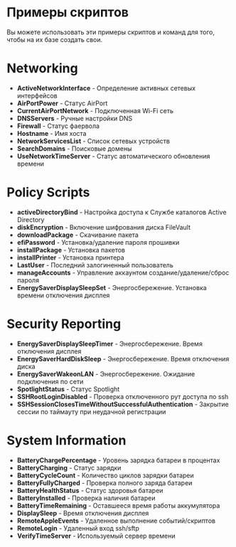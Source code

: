 # Примеры скриптов

Вы можете использовать эти примеры скриптов и команд для того, чтобы на их базе создать свои.

# Networking

+ **ActiveNetworkInterface** - Определение активных сетевых интерфейсов
+ **AirPortPower** - Статус AirPort
+ **CurrentAirPortNetwork** - Подключенная Wi-Fi сеть
+ **DNSServers** - Ручные настройки DNS
+ **Firewall** - Статус фаервола
+ **Hostname** - Имя хоста
+ **NetworkServicesList** - Список сетевых устройств
+ **SearchDomains** - Поисковые домены
+ **UseNetworkTimeServer** - Статус автоматического обновления времени 

# Policy Scripts
+ **activeDirectoryBind** - Настройка доступа к Службе каталогов Active Directory
+ **diskEncryption** - Включение шифрования диска FileVault
+ **downloadPackage** - Скачивание пакета
+ **efiPassword** - Установка/удаление пароля прошивки
+ **installPackage** - Установка пакетов
+ **installPrinter** - Установка принтера
+ **LastUser** - Последний залогиненный пользователь
+ **manageAccounts** - Управление аккаунтом создание/удаление/сброс пароля 
+ **EnergySaverDisplaySleepSet** - Энергосбережение. Установка времени отключения дисплея

# Security Reporting

+ **EnergySaverDisplaySleepTimer** - Энергосбережение. Время отключения дисплея
+ **EnergySaverHardDiskSleep** - Энергосбережение. Время отключения диска  
+ **EnergySaverWakeonLAN** - Энергосбережение. Ожидание подключения по сети
+ **SpotlightStatus** - Статус Spotlight
+ **SSHRootLoginDisabled** - Проверка отключенного рут доступа по ssh
+ **SSHSessionClosesTimeWithoutSuccessfulAuthentication** - Закрытие сессии по таймауту при неудачной регистрации

# System Information

+ **BatteryChargePercentage** - Уровень зарядка батареи в процентах
+ **BatteryCharging** - Статус зарядки 
+ **BatteryCycleCount** - Количество циклов зарядки батареи
+ **BatteryFullyCharged** - Проверка полного заряда батареи
+ **BatteryHealthStatus** - Статус здоровья батареи
+ **BatteryInstalled** - Проверка наличия батареи
+ **BatteryTimeRemaining** - Оставшееся время работы аккумулятора
+ **DisplaySleep** - Время отключения дисплея
+ **RemoteAppleEvents** - Удаленное выполнение событий/скриптов
+ **RemoteLogin** - Удаленный вход ssh/sftp
+ **VerifyTimeServer** - Используемый сервер времени
